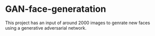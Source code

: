 # GAN-face-generatation


This project has an input of around 2000 images to genrate new faces using a generative adversarial network.
